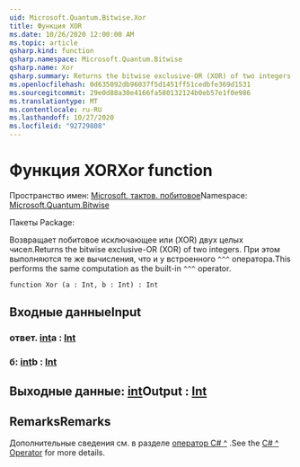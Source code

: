 ```yaml
---
uid: Microsoft.Quantum.Bitwise.Xor
title: Функция XOR
ms.date: 10/26/2020 12:00:00 AM
ms.topic: article
qsharp.kind: function
qsharp.namespace: Microsoft.Quantum.Bitwise
qsharp.name: Xor
qsharp.summary: Returns the bitwise exclusive-OR (XOR) of two integers. This performs the same computation as the built-in `^^^` operator.
ms.openlocfilehash: 0d635092db96037f5d1451ff51cedbfe369d1531
ms.sourcegitcommit: 29e0d88a30e4166fa580132124b0eb57e1f0e986
ms.translationtype: MT
ms.contentlocale: ru-RU
ms.lasthandoff: 10/27/2020
ms.locfileid: "92729808"
---
```

# <a name="xor-function"></a><span data-ttu-id="8ae3d-102">Функция XOR</span><span class="sxs-lookup"><span data-stu-id="8ae3d-102">Xor function</span></span>

<span data-ttu-id="8ae3d-103">Пространство имен: [Microsoft. тактов. побитовое](xref:Microsoft.Quantum.Bitwise)</span><span class="sxs-lookup"><span data-stu-id="8ae3d-103">Namespace: [Microsoft.Quantum.Bitwise](xref:Microsoft.Quantum.Bitwise)</span></span>

<span data-ttu-id="8ae3d-104">Пакеты [](https://nuget.org/packages/)</span><span class="sxs-lookup"><span data-stu-id="8ae3d-104">Package: [](https://nuget.org/packages/)</span></span>


<span data-ttu-id="8ae3d-105">Возвращает побитовое исключающее или (XOR) двух целых чисел.</span><span class="sxs-lookup"><span data-stu-id="8ae3d-105">Returns the bitwise exclusive-OR (XOR) of two integers.</span></span>
<span data-ttu-id="8ae3d-106">При этом выполняются те же вычисления, что и у встроенного `^^^` оператора.</span><span class="sxs-lookup"><span data-stu-id="8ae3d-106">This performs the same computation as the built-in `^^^` operator.</span></span>

```qsharp
function Xor (a : Int, b : Int) : Int
```


## <a name="input"></a><span data-ttu-id="8ae3d-107">Входные данные</span><span class="sxs-lookup"><span data-stu-id="8ae3d-107">Input</span></span>

### <a name="a--int"></a><span data-ttu-id="8ae3d-108">ответ. [int](xref:microsoft.quantum.lang-ref.int)</span><span class="sxs-lookup"><span data-stu-id="8ae3d-108">a : [Int](xref:microsoft.quantum.lang-ref.int)</span></span>




### <a name="b--int"></a><span data-ttu-id="8ae3d-109">б: [int](xref:microsoft.quantum.lang-ref.int)</span><span class="sxs-lookup"><span data-stu-id="8ae3d-109">b : [Int](xref:microsoft.quantum.lang-ref.int)</span></span>





## <a name="output--int"></a><span data-ttu-id="8ae3d-110">Выходные данные: [int](xref:microsoft.quantum.lang-ref.int)</span><span class="sxs-lookup"><span data-stu-id="8ae3d-110">Output : [Int](xref:microsoft.quantum.lang-ref.int)</span></span>



## <a name="remarks"></a><span data-ttu-id="8ae3d-111">Remarks</span><span class="sxs-lookup"><span data-stu-id="8ae3d-111">Remarks</span></span>

<span data-ttu-id="8ae3d-112">Дополнительные сведения см. в разделе [оператор C# ^](https://docs.microsoft.com/dotnet/csharp/language-reference/operators/xor-operator) .</span><span class="sxs-lookup"><span data-stu-id="8ae3d-112">See the [C# ^ Operator](https://docs.microsoft.com/dotnet/csharp/language-reference/operators/xor-operator) for more details.</span></span>